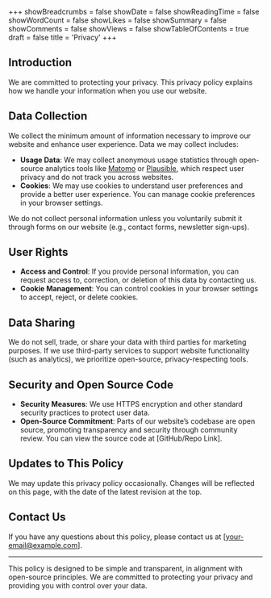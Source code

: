 +++
showBreadcrumbs = false
showDate = false
showReadingTime = false
showWordCount = false
showLikes = false
showSummary = false
showComments = false
showViews = false
showTableOfContents = true
draft = false
title = 'Privacy'
+++
## Introduction

We are committed to protecting your privacy. This privacy policy explains how we handle your information when you use our website.

## Data Collection

We collect the minimum amount of information necessary to improve our website and enhance user experience. Data we may collect includes:

- **Usage Data**: We may collect anonymous usage statistics through open-source analytics tools like [Matomo](https://matomo.org) or [Plausible](https://plausible.io), which respect user privacy and do not track you across websites.
- **Cookies**: We may use cookies to understand user preferences and provide a better user experience. You can manage cookie preferences in your browser settings.

We do not collect personal information unless you voluntarily submit it through forms on our website (e.g., contact forms, newsletter sign-ups).

## User Rights

- **Access and Control**: If you provide personal information, you can request access to, correction, or deletion of this data by contacting us.
- **Cookie Management**: You can control cookies in your browser settings to accept, reject, or delete cookies.

## Data Sharing

We do not sell, trade, or share your data with third parties for marketing purposes. If we use third-party services to support website functionality (such as analytics), we prioritize open-source, privacy-respecting tools. 

## Security and Open Source Code

- **Security Measures**: We use HTTPS encryption and other standard security practices to protect user data.
- **Open-Source Commitment**: Parts of our website’s codebase are open source, promoting transparency and security through community review. You can view the source code at [GitHub/Repo Link].

## Updates to This Policy

We may update this privacy policy occasionally. Changes will be reflected on this page, with the date of the latest revision at the top.

## Contact Us

If you have any questions about this policy, please contact us at [your-email@example.com].

---

This policy is designed to be simple and transparent, in alignment with open-source principles. We are committed to protecting your privacy and providing you with control over your data.

